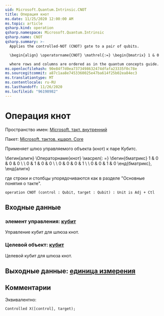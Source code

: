 ```yaml
---
uid: Microsoft.Quantum.Intrinsic.CNOT
title: Операция кнот
ms.date: 11/25/2020 12:00:00 AM
ms.topic: article
qsharp.kind: operation
qsharp.namespace: Microsoft.Quantum.Intrinsic
qsharp.name: CNOT
qsharp.summary: >-
  Applies the controlled-NOT (CNOT) gate to a pair of qubits.

  \begin{align} \operatorname{CNOT} \mathrel{:=} \begin{bmatrix} 1 & 0 & 0 & 0 \\\\ 0 & 1 & 0 & 0 \\\\ 0 & 0 & 0 & 1 \\\\ 0 & 0 & 1 & 0 \end{bmatrix}, \end{align}

  where rows and columns are ordered as in the quantum concepts guide.
ms.openlocfilehash: 90e84f7d0ea7373498632474dfafa23335f0c78e
ms.sourcegitcommit: a87c1aa8e7453360025e47ba614f25b02ea84ec3
ms.translationtype: MT
ms.contentlocale: ru-RU
ms.lasthandoff: 11/26/2020
ms.locfileid: "96198982"
---
```

# <a name="cnot-operation"></a>Операция кнот

Пространство имен: [Microsoft. такт. внутренний](xref:Microsoft.Quantum.Intrinsic)

Пакет: [Microsoft. тактов. кшарп. Core](https://nuget.org/packages/Microsoft.Quantum.QSharp.Core)


Применяет шлюз управляемого объекта (кнот) к паре Кубитс.

\бегин{алигн} \Операторнаме{кнот} \масрел{: =} \бегин{бматрикс} 1 & 0 & 0 & 0 \\ \\ 0 & 1 & 0 & 0 \\ \\ 0 & 0 & 0 & 1 \\ \\ 0 & 0 & 1 & 0 \енд{бматрикс}, \енд{алигн}

где строки и столбцы упорядочиваются как в разделе "Основные понятия о такте".

```qsharp
operation CNOT (control : Qubit, target : Qubit) : Unit is Adj + Ctl
```


## <a name="input"></a>Входные данные

### <a name="control--qubit"></a>элемент управления: [кубит](xref:microsoft.quantum.lang-ref.qubit)

Управление кубит для шлюза кнот.


### <a name="target--qubit"></a>Целевой объект: [кубит](xref:microsoft.quantum.lang-ref.qubit)

Целевой кубит для шлюза кнот.



## <a name="output--unit"></a>Выходные данные: [единица измерения](xref:microsoft.quantum.lang-ref.unit)



## <a name="remarks"></a>Комментарии

Эквивалентно:

```qsharp
Controlled X([control], target);
```